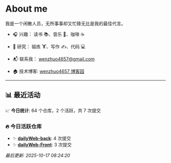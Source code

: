 # About me

我是一个闲散人员，无所事事却又忙碌无比是我的最佳代言。

- 🎧 兴趣： 读书 📚、音乐 🎵、咖啡 ☕  
- 🧪 研究： 锻炼 🏋️、写作 ✍️、代码 💻  

- 📬 联系我： wenzhuo4657@gmail.com  
- 🏠 技术博客:  [wenzhuo4657 博客园](https://www.cnblogs.com/wenzhuo4657)
---

## 📊 最近活动

📈 **今日统计**: 64 个仓库，2 个活跃，共 7 次提交

### 🔥 今日活跃仓库

- ✨ **[dailyWeb-back](https://github.com/wenzhuo4657/dailyWeb-back)**: 4 次提交
- ✨ **[dailyWeb-Front](https://github.com/wenzhuo4657/dailyWeb-Front)**: 3 次提交


*最后更新: 2025-10-17 08:24:20*
